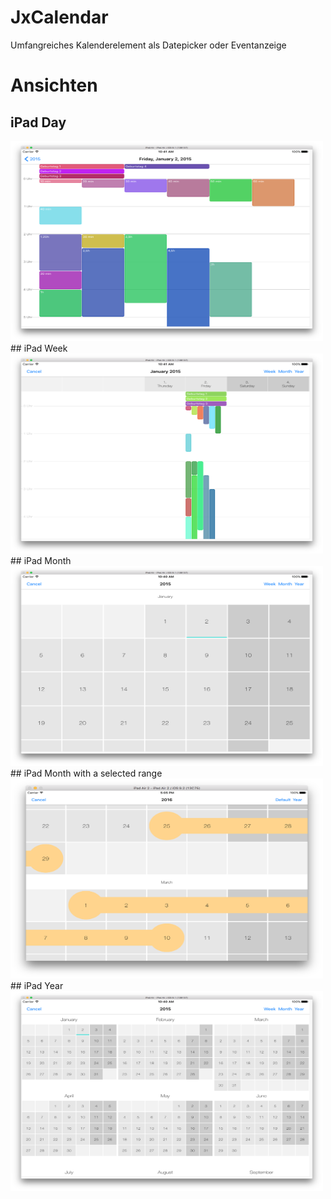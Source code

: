# JxCalendar
Umfangreiches Kalenderelement als Datepicker oder Eventanzeige

# Ansichten
## iPad Day
<img src="https://github.com/JeanetteMueller/JxCalendar/blob/master/Screenshots/ipad_day.png" height="320" width="500" >
## iPad Week
<img src="https://github.com/JeanetteMueller/JxCalendar/blob/master/Screenshots/ipad_week.png" height="320" width="500" >
## iPad Month
<img src="https://github.com/JeanetteMueller/JxCalendar/blob/master/Screenshots/ipad_month.png" height="320" width="500" >
## iPad Month with a selected range
<img src="https://github.com/JeanetteMueller/JxCalendar/blob/master/Screenshots/ipad_month_range.png" height="320" width="500" >
## iPad Year
<img src="https://github.com/JeanetteMueller/JxCalendar/blob/master/Screenshots/ipad_year.png" height="320" width="500" >
